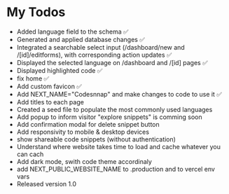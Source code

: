 # My Todos

- Added language field to the schema ✅
- Generated and applied database changes ✅
- Integrated a searchable select input (/dashboard/new and /[id]/editforms), with corresponding action updates ✅
- Displayed the selected language on /dashboard and /[id] pages ✅
- Displayed highlighted code ✅
- fix home ✅
- Add custom favicon ✅
- Add NEXT_NAME="Codesnnap" and make changes to code to use it ✅
- Add titles to each page
- Created a seed file to populate the most commonly used languages
- Add popup to inform visitor "explore snippets" is comming soon
- Add confirmation modal for delete snippet button
- Add responsivity to mobile & desktop devices
- show shareable code snippets (without authentication)
- Understand where website takes time to load and cache whatever you can cach
- Add dark mode, swith code theme accordinaly
- add NEXT_PUBLIC_WEBSITE_NAME to .production and to vercel env vars
- Released version 1.0
